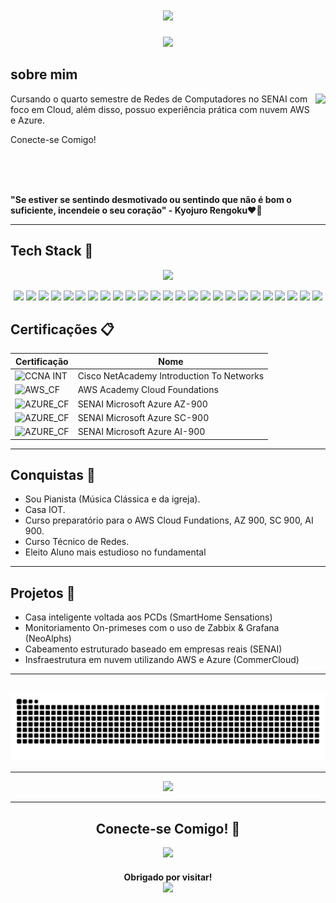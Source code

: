 <h1 align="center">
  <img src="https://capsule-render.vercel.app/api?type=waving&height=300&color=A020F0&text=Fellipe%20Andrey♪♫">
</h1>


<p align="center">
  <img src="https://readme-typing-svg.herokuapp.com?font=Oswald&size=25&duration=2000&pause=3000&color=D09EF7&center=true&width=435&lines=Cloud+Engineer+%7C+Cisco+Engineer">
</p>


## sobre mim

<img align="right" height="190" src="https://i.pinimg.com/originals/22/43/5b/22435b5b3277bb3f18f00c97b7094d95.gif">

Cursando o quarto semestre de Redes de Computadores no SENAI com foco em Cloud, além disso,
possuo experiência prática com nuvem AWS e Azure.

Conecte-se Comigo!

<br><br><br>

**"Se estiver se sentindo desmotivado ou sentindo que não é bom o suficiente, incendeie o seu coração" - Kyojuro Rengoku❤️‍🔥**

---

## Tech Stack 👑 

<p align="center">
    <img src="https://skillicons.dev/icons?i=arduino,c,azure,debian,github,discord,linux,windows,instagram,grafana,gmail,aws,git">
</p>
<p align="center">
    <img src="https://img.shields.io/badge/ChatGPT-74aa9c?logo=openai&logoColor=white">
    <img src="https://custom-icon-badges.demolab.com/badge/Deepseek-4D6BFF?logo=deepseek&logoColor=fff">
    <img src="https://img.shields.io/badge/Opera%20GX-EE2950?logo=operagx&logoColor=fff">
    <img src="https://img.shields.io/badge/Google%20Gemini-886FBF?logo=googlegemini&logoColor=fff">
    <img src="https://img.shields.io/badge/Google%20Drive-4285F4?logo=googledrive&logoColor=fff">
    <img src="https://img.shields.io/badge/AWS-%23FF9900.svg?logo=amazon-web-services&logoColor=white">
    <img src="https://img.shields.io/badge/Trello-0052CC?logo=trello&logoColor=fff">
    <img src="https://img.shields.io/badge/Zoom-2D8CFF?logo=zoom&logoColor=white">
    <img src="https://img.shields.io/badge/MariaDB-003545?logo=mariadb&logoColor=white">
    <img src="https://img.shields.io/badge/MySQL-4479A1?logo=mysql&logoColor=fff">
    <img src="https://img.shields.io/badge/Canva-%2300C4CC.svg?&logo=Canva&logoColor=white">
    <img src="https://img.shields.io/badge/Steam-%23000000.svg?logo=steam&logoColor=white">
    <img src="https://img.shields.io/badge/Mega-%23D90007.svg?logo=mega&logoColor=white">
    <img src="https://custom-icon-badges.demolab.com/badge/LinkedIn-0A66C2?logo=linkedin-white&logoColor=fff">
    <img src="https://img.shields.io/badge/Spotify-1ED760?logo=spotify&logoColor=white">
    <img src="https://img.shields.io/badge/Telegram-2CA5E0?logo=telegram&logoColor=white">
    <img src="https://img.shields.io/badge/WhatsApp-25D366?logo=whatsapp&logoColor=white">
    <img src="https://img.shields.io/badge/YouTube-%23FF0000.svg?logo=YouTube&logoColor=white">
    <img src="https://img.shields.io/badge/Bluesky-0285FF?logo=bluesky&logoColor=fff">
    <img src="https://img.shields.io/badge/Crunchyroll-F47521?logo=crunchyroll&logoColor=white">
    <img src="https://img.shields.io/badge/Netflix-E50914?logo=netflix&logoColor=white">
    <img src="https://img.shields.io/badge/Twitch-%239146FF.svg?logo=Twitch&logoColor=white">
    <img src="https://img.shields.io/badge/Telegram-2CA5E0?logo=telegram&logoColor=white">
    <img src="https://img.shields.io/badge/Pinterest-%23E60023.svg?logo=Pinterest&logoColor=white">
    <img src="https://img.shields.io/badge/GitHub-%23121011.svg?logo=github&logoColor=white">
</p>


## Certificações 📋

| Certificação | Nome |
| --- | --- |
| ![CCNA INT](https://img.shields.io/badge/CISCO_Introduction_To_Networks-t?style=flat&logo=cisco&color=black) | Cisco NetAcademy Introduction To Networks |
| ![AWS_CF](https://img.shields.io/badge/_-AWS_Academy_Cloud_Foundations-t?style=flat&logo=amazonwebservices&logoColor=orange&labelColor=black&color=black&link=https%3A%2F%2Fwww.credly.com%2Fbadges%2F8ac732aa-f26a-44cb-b176-bebfe1552e31%2Fpublic_url) | AWS Academy Cloud Foundations |
| ![AZURE_CF](https://img.shields.io/badge/SENAI-_Microsoft_Azure_AZ%20900-t?style=flat&labelColor=%23B22222&color=white) | SENAI Microsoft Azure AZ-900 |
| ![AZURE_CF](https://img.shields.io/badge/SENAI-_Microsoft_Azure_SC%20900-t?style=flat&labelColor=%23B22222&color=white) | SENAI Microsoft Azure SC-900 |
| ![AZURE_CF](https://img.shields.io/badge/SENAI-_Microsoft_Azure_AI%20900-t?style=flat&labelColor=%23B22222&color=white) | SENAI Microsoft Azure AI-900 |

---


## Conquistas 🥇

- Sou Pianista (Música Clássica e da igreja).
- Casa IOT.
- Curso preparatório para o AWS Cloud Fundations, AZ 900, SC 900, AI 900.
- Curso Técnico de Redes.
- Eleito Aluno mais estudioso no fundamental

---

## Projetos 🚀

- Casa inteligente voltada aos PCDs (SmartHome Sensations)
- Monitoriamento On-primeses com o uso de Zabbix & Grafana (NeoAlphs)
- Cabeamento estruturado baseado em empresas reais (SENAI)
- Insfraestrutura em nuvem utilizando AWS e Azure (CommerCloud)

---

##

<div align="center">

<img src="https://raw.githubusercontent.com/FellipeAnd/FellipeAnd/output/snake.svg" alt="Snake animation" />

---

<p align="center">
    <img src="https://github-readme-streak-stats.herokuapp.com?user=FellipeAnd&theme=buefy-dark&hide_border=true&short_numbers=true&exclude_days=Sun%2CSat">
</p>

---
## Conecte-se Comigo! 🔗

<p align="center">
    <a href="https://custom-icon-badges.demolab.com/badge/LinkedIn-0A66C2?logo=linkedin-white&logoColor=fff"><img src="https://custom-icon-badges.demolab.com/badge/LinkedIn-0A66C2?logo=linkedin-white&logoColor=fff"></a>
</p>

<h4 align="center">
    Obrigado por visitar!
    <div>
      <img src="https://komarev.com/ghpvc/?username=your-github-FellipeAnd">
    </div>
</h4>
